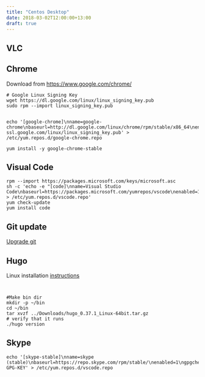 ```yaml
---
title: "Centos Desktop"
date: 2018-03-02T12:00:00+13:00
draft: true
---
```


## VLC


## Chrome
Download from https://www.google.com/chrome/


```
# Google Linux Signing Key
wget https://dl.google.com/linux/linux_signing_key.pub
sudo rpm --import linux_signing_key.pub


echo '[google-chrome]\nname=google-chrome\nbaseurl=http://dl.google.com/linux/chrome/rpm/stable/x86_64\nenabled=1\ngpgcheck=1\ngpgkey=https://dl-ssl.google.com/linux/linux_signing_key.pub' > 
/etc/yum.repos.d/google-chrome.repo

yum install -y google-chrome-stable

```

## Visual Code
```
rpm --import https://packages.microsoft.com/keys/microsoft.asc
sh -c 'echo -e "[code]\nname=Visual Studio Code\nbaseurl=https://packages.microsoft.com/yumrepos/vscode\nenabled=1\ngpgcheck=1\ngpgkey=https://packages.microsoft.com/keys/microsoft.asc" > /etc/yum.repos.d/vscode.repo'
yum check-update
yum install code
```

## Git update
[Upgrade git](https://www.digitalocean.com/community/tutorials/how-to-install-git-on-centos-7)

## Hugo
Linux installation [instructions](https://gohugo.io/getting-started/installing/#linux)

```wget https://github.com/gohugoio/hugo/releases/download/v0.37.1/hugo_0.37.1_Linux-64bit.tar.gz


#Make bin dir
mkdir -p ~/bin
cd ~/bin
tar xvzf ../Downloads/hugo_0.37.1_Linux-64bit.tar.gz
# verify that it runs
./hugo version

```

## Skype

```
echo '[skype-stable]\nname=skype (stable)\nbaseurl=https://repo.skype.com/rpm/stable/\nenabled=1\ngpgcheck=1\ngpgkey=https://repo.skype.com/data/SKYPE-GPG-KEY' > /etc/yum.repos.d/vscode.repo


```